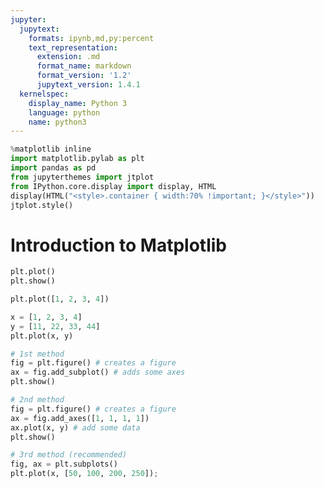 ```yaml
---
jupyter:
  jupytext:
    formats: ipynb,md,py:percent
    text_representation:
      extension: .md
      format_name: markdown
      format_version: '1.2'
      jupytext_version: 1.4.1
  kernelspec:
    display_name: Python 3
    language: python
    name: python3
---
```


```python
%matplotlib inline
import matplotlib.pylab as plt
import pandas as pd
from jupyterthemes import jtplot
from IPython.core.display import display, HTML
display(HTML("<style>.container { width:70% !important; }</style>"))
jtplot.style()
```

# Introduction to Matplotlib

```python
plt.plot()
plt.show()
```

```python
plt.plot([1, 2, 3, 4])
```

```python
x = [1, 2, 3, 4]
y = [11, 22, 33, 44]
plt.plot(x, y)
```

```python
# 1st method
fig = plt.figure() # creates a figure
ax = fig.add_subplot() # adds some axes
plt.show()
```

```python
# 2nd method
fig = plt.figure() # creates a figure
ax = fig.add_axes([1, 1, 1, 1])
ax.plot(x, y) # add some data
plt.show()
```

```python
# 3rd method (recommended)
fig, ax = plt.subplots()
plt.plot(x, [50, 100, 200, 250]);
```
